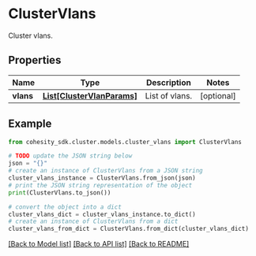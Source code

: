 # ClusterVlans

Cluster vlans.

## Properties

Name | Type | Description | Notes
------------ | ------------- | ------------- | -------------
**vlans** | [**List[ClusterVlanParams]**](ClusterVlanParams.md) | List of vlans. | [optional] 

## Example

```python
from cohesity_sdk.cluster.models.cluster_vlans import ClusterVlans

# TODO update the JSON string below
json = "{}"
# create an instance of ClusterVlans from a JSON string
cluster_vlans_instance = ClusterVlans.from_json(json)
# print the JSON string representation of the object
print(ClusterVlans.to_json())

# convert the object into a dict
cluster_vlans_dict = cluster_vlans_instance.to_dict()
# create an instance of ClusterVlans from a dict
cluster_vlans_from_dict = ClusterVlans.from_dict(cluster_vlans_dict)
```
[[Back to Model list]](../README.md#documentation-for-models) [[Back to API list]](../README.md#documentation-for-api-endpoints) [[Back to README]](../README.md)


